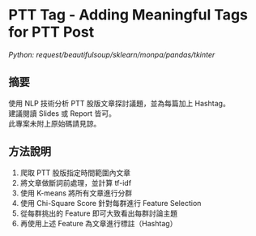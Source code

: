 # PTT Tag - Adding Meaningful Tags for PTT Post
*Python: request/beautifulsoup/sklearn/monpa/pandas/tkinter*

## 摘要
使用 NLP 技術分析 PTT 股版文章探討議題，並為每篇加上 Hashtag。  
建議閱讀 Slides 或 Report 皆可。  
此專案未附上原始碼請見諒。

## 方法說明
1. 爬取 PTT 股版指定時間範圍內文章
2. 將文章做斷詞前處理，並計算 tf-idf
3. 使用 K-means 將所有文章進行分群
4. 使用 Chi-Square Score 針對每群進行 Feature Selection
5. 從每群挑出的 Feature 即可大致看出每群討論主題
6. 再使用上述 Feature 為文章進行標註（Hashtag）